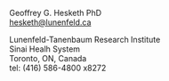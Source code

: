 Geoffrey G. Hesketh PhD \
[hesketh@lunenfeld.ca](mailto:hesketh@lunenfeld.ca)

Lunenfeld-Tanenbaum Research Institute\
Sinai Healh System\
Toronto, ON, Canada\
tel: (416) 586-4800 x8272